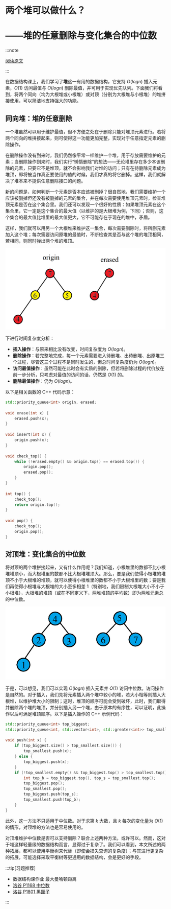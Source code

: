 # 两个堆可以做什么？

# ——堆的任意删除与变化集合的中位数

:::note

[阅读原文](https://mp.weixin.qq.com/s/xxEHc5B350YfcUNlG86JjA)

:::

在数据结构课上，我们学习了**堆**这一有用的数据结构，它支持 $O(log n)$ 插入元素，$O(1)$ 访问最值与 $O(log n)$ 删除最值，并可用于实现优先队列。下面我们将看到，将两个同向（均为大根堆或小根堆）或对顶（分别为大根堆与小根堆）的堆拼接使用，可以简洁地支持强大的功能。

## 同向堆：堆的任意删除

一个堆虽然可以用于维护最值，但不方便之处在于删除只能对堆顶元素进行。若将两个同向的堆拼接起来，则可使得这一功能更加完整，实现对于任意指定元素的删除操作。

在删除操作没有到来时，我们仍然像平常一样维护一个堆，用于存放需要维护的元素；当删除操作到来时，我们实行“懒惰删除”的想法——无论堆里存在多少本该删除的元素，只要它不是堆顶，就不会影响我们对堆的访问；只有在待删除元素成为堆顶，即将被当作真正要使用的值的时候，我们才真的将它删掉。这样，我们就解决了堆本来不提供任意删除接口的问题。

新的问题是，如何判断一个元素是否本应该被删掉？很自然地，我们需要维护一个应该被删掉但还没有被删掉的元素的集合，并在每次需要使用堆顶元素时，检查堆顶元素是否在这个集合里。我们还可以发现一个很好的性质：如果堆顶元素在这个集合里，它一定是这个集合的最大值（以维护的是大根堆为例，下同）；否则，这个集合的最大值比堆里的最大值更大，它不可能存在于现在的堆中，矛盾。

这样，我们就可以用另一个大根堆来维护这一集合，每次需要删除时，将所删元素加入这个堆；每次需要访问原堆的最值时，不断检查其是否与这个堆的堆顶相同，若相同，则同时弹出两个堆的堆顶。

![同向堆](1.png)

下进行时间复杂度分析：

- **插入操作**：与原来相比没有改变，时间复杂度为 $O(log n)$。
- **删除操作**：若完整地完成，每一个元素需要进入待删堆、出待删堆、出原堆三个过程，尽管这三个过程不是同时发生的，但总时间复杂度仍为 $O(log n)$。
- **访问最值操作**：虽然可能在此时会有实质的删除，但若将删除过程的代价放在前一步分析，只考虑对最值的访问的话，仍然是 $O(1)$ 的。
- **删除最值操作**：仍为 $O(log n)$。

以下是相关函数的 C++ 代码示意：

```cpp
std::priority_queue<int> origin, erased;

void erase(int x) {
    erased.push(x);
}

void insert(int x) {
    origin.push(x);
}

void check_top() {
    while (!erased.empty() && origin.top() == erased.top()) {
        origin.pop();
        erased.pop();
    }
}

int top() {
    check_top();
    return origin.top();
}

void pop() {
    check_top();
    origin.pop();
}
```

## 对顶堆：变化集合的中位数

将对顶的两个堆拼接起来，又有什么作用呢？我们知道，小根堆里的数都不比小根堆堆顶小，而大根堆里的数都不比大根堆堆顶大。那么，要是我们使得小根堆的堆顶不小于大根堆的堆顶，就可以使得小根堆里的数都不小于大根堆里的数；要是我们再使得小根堆与大根堆的大小至多相差 1（特别地，我们限制大根堆大小不小于小根堆），大根堆的堆顶（或在不同定义下，两堆堆顶的平均数）即为两堆元素总的中位数。

![对顶堆](2.png)

于是，可以想见，我们可以实现 $O(log n)$ 插入元素并 $O(1)$ 访问中位数。访问操作是自然的。对于插入，我们先将元素插入两个堆中较小的堆，若大小相等则插入大根堆，以维护堆大小的限制；这时，堆顶的顺序可能会受到破坏，此时，我们取得并删除两个堆的堆顶，并分别插入另一个堆，由于原本的有序性，可以证明，此操作以后可满足堆顶顺序。以下是插入操作的 C++ 示例代码：

```cpp
std::priority_queue<int> top_biggest;
std::priority_queue<int, std::vector<int>, std::greater<int>> top_smallest;

void push(int x) {
    if (top_biggest.size() > top_smallest.size()) {
        top_smallest.push(x);
    } else {
        top_biggest.push(x);
    }
    if (!top_smallest.empty() && top_biggest.top() > top_smallest.top()) {
        int top_b = top_biggest.top(), top_s = top_smallest.top();
        top_biggest.pop();
        top_smallest.pop();
        top_biggest.push(top_s);
        top_smallest.push(top_b);
    }
}
```

此外，这一方法不只适用于中位数。对于求第 $k$ 大数，且 $k$ 每次的变化量为 $O(1)$ 的情形，对顶堆的方法也是容易使用的。

对顶堆维护中位数是否可以支持删除？联合上述两种方法，或许可以。然而，这对于堆这样轻量级的数据结构而言，显得过于复杂了。我们可以看到，本文所述的两种拓展，都可以使用平衡树来代替（即使会损失查询的复杂度）；与其进行更复杂的拓展，可能选择采取平衡树等更通用的数据结构，会是更好的手段。

:::tip[习题推荐]

- 数据结构课作业 最大曼哈顿距离
- [洛谷 P1168 中位数](https://www.luogu.com.cn/problem/P1168)
- [洛谷 P1801 黑匣子](https://www.luogu.com.cn/problem/P1801)

:::
